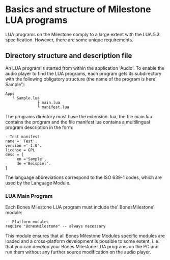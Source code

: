 # Basics and structure of Milestone LUA programs

LUA programs on the Milestone comply to a large extent with the LUA 5.3 specification. However, there are some unique requirements.

## Directory structure and description file

An LUA program is started from within the application 'Audio'. To enable the audio player to find the LUA programs,
each program gets its subdirectory with the following obligatory structure (the name of the program is here' Sample'):

    Apps
       └ Sample.lua
                  ├ main.lua
                  └ manifest.lua
                         
The programs directory must have the extension. lua, the file main.lua contains the program and the file manifest.lua 
contains a multilingual program description in the form:

    - Test manifest
    name =' Test'.
    version =' 1.0'.
    license = GPL
    desc = {
         en ='Sample',
         de ='Beispiel'.
    }

The language abbreviations correspond to the ISO 639-1 codes, which are used by the Language Module.

### LUA Main Program
Each Bones Milestone LUA program must include the' BonesMilestone' module:

    -- Platform modules
    require "BonesMilestone" -- always necessary 

This module ensures that all Bones Milestone Modules specific modules are loaded and a cross-platform development is possible
to some extent, i. e. that you can develop your Bones Milestone LUA programs on the PC and run them without any further source
modification on the audio player.
